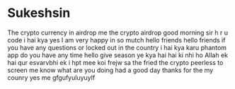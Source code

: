 # Sukeshsin
The crypto currency in airdrop me 
the crypto airdrop 
good morning sir 
h r u code 
i hai kya 
yes I am very happy 
in so mutch
hello friends 
hello friends if you have any questions or locked out 
in the country 
i hai kya karu phantom app 
do you have any time 
hello give season 
ye kya hai hai ki nhi ho 
Allah ek hai qur esvarvbhi ek
i hpt mee koi frejw
sa the fried
the crypto peerless to screen me know what are you doing 
had a good day thanks for 
the my counry 
yes me 
gfgufyuluyuylf
